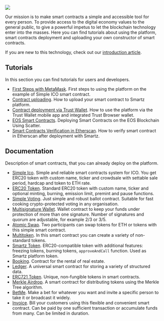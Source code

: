 ![](/uploads/media-assets/smartz-fractal-main.jpg)

Our mission is to make smart contracts a simple and accessible tool for every person. To provide access to the digital economy values to the general public, to give a powerful impetus to let the blockchain technology enter into the masses. Here you can find tutorials about using the platform, smart contracts deployment and uploading your own constructor of smart contracts.

If you are new to this technology, check out our [introduction article](/en/smart-contracts-introduction).

## Tutorials

In this section you can find tutorials for users and developers.

* [First Steps with MetaMask](en/first-steps). First steps to using the platform on the example of Simple ICO smart contract.
* [Contract uploading](en/contract-uploading). How to upload your smart contract to Smartz platform.
* [Contract deployment via Trust Wallet](/en/trust-wallet). How to use the platform via the Trust Wallet mobile app and integrated Trust Browser wallet.
* [EOS Smart Contracts](/en/eos-token). Deploying Smart Contracts on the EOS Blockchain Using Scatter.
* [Smart Contracts Verification in Etherscan](/en/etherscan-verification). How to verify smart contract in Etherscan after deployment with Smartz.

## Documentation

Description of smart contracts, that you can already deploy on the platform.

* [Simple Ico](en/simple-ico). Simple and reliable smart contracts system for ICO. You get ERC20 token with custom name, ticker and crowdsale with settable sale period, hardcap and token to ETH rate.
* [ERC20 Token](en/erc-20-token). Standard ERC20 token with custom name, ticker and optional minting, burning, emission limit, premint and pause functions.
* [Simple Voting](en/simple-voting). Just simple and robust ballot contract. Suitable for fast cooking crypto-protected voting in any organisation.
* [Multisignature Wallet](en/multisignature-wallet). Wallet contract to keep your funds under protection of more than one signature. Number of signatures and quorum are adjustable, for example 2/3 or 3/5.
* [Atomic Swap](en/atomic-swap). Two participants can swap tokens for ETH or tokens with this simple smart contract.
* [Multitoken](en/multitoken). In this smart contract you can create a variety of non-standard tokens.
* [Smartz Token](en/smartz-token). ERC20-compatible token with additional features: freezing tokens, burning tokens, `approveAndCall` function. Used as Smartz platform token.
* [Booking](en/booking). Contract for the rental of real estate.
* [Ledger](en/ledger). A universal smart contract for storing a variety of structured data.
* [ERC721 Token](/en/erc-721-token). Unique, non-fungible tokens in smart contracts.
* [Merkle Airdrop](/en/merkle-airdrop). A smart contract for distributing tokens using the Merkle Tree algorithm.
* [BetMe](/en/betme). Make a bet for whatever you want and invite a specific person to take it or broadcast it widely.
* [Invoice](/en/invoice). Bill your customers using this flexible and convenient smart contract. Can be paid by one sufficient transaction or accumulate funds from many. Can be limited in duration.
